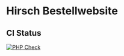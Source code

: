 # Hirsch Bestellwebsite
## CI Status
[![PHP Check](https://github.com/Rindula/hirsch/actions/workflows/php.yml/badge.svg)](https://github.com/Rindula/hirsch/actions/workflows/php.yml)
